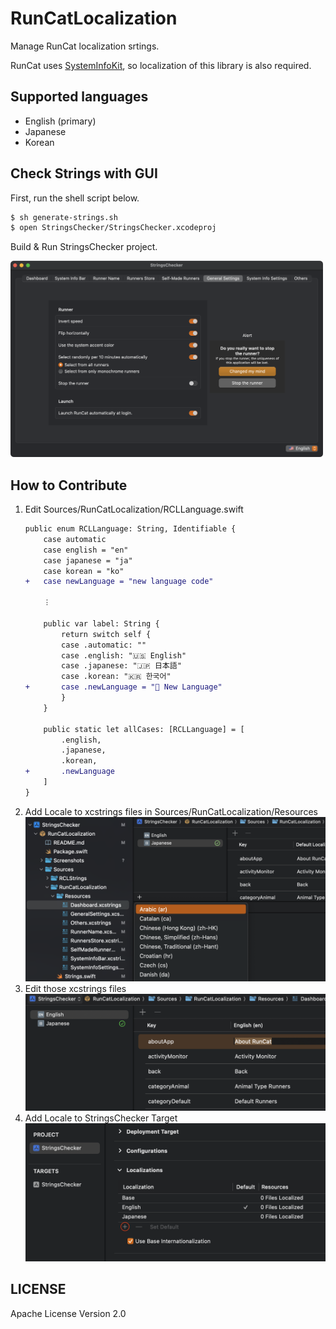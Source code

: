 # RunCatLocalization

Manage RunCat localization srtings.

RunCat uses [SystemInfoKit](https://github.com/Kyome22/SystemInfoKit), so localization of this library is also required.

## Supported languages

- English (primary)
- Japanese
- Korean

## Check Strings with GUI

First, run the shell script below.

```sh
$ sh generate-strings.sh
$ open StringsChecker/StringsChecker.xcodeproj
```

Build & Run StringsChecker project.

<img src="Screenshots/strings-cheker.png" width="500px" />

## How to Contribute

1. Edit Sources/RunCatLocalization/RCLLanguage.swift  
   ```diff swift
   public enum RCLLanguage: String, Identifiable {
       case automatic
       case english = "en"
       case japanese = "ja"
       case korean = "ko"
   +   case newLanguage = "new language code"

       ︙
   
       public var label: String {
           return switch self {
           case .automatic: ""
           case .english: "🇺🇸 English"
           case .japanese: "🇯🇵 日本語"
           case .korean: "🇰🇷 한국어"
   +       case .newLanguage = "🏁 New Language"
           }
       }
   
       public static let allCases: [RCLLanguage] = [
           .english,
           .japanese,
           .korean,
   +       .newLanguage
       ]
   }
   ```
2. Add Locale to xcstrings files in Sources/RunCatLocalization/Resources  
   <img src="Screenshots/add-locale-to-xcstrings.png" width="500px" />
3. Edit those xcstrings files  
   <img src="Screenshots/edit-xcstrings.png" width="500px" />
4. Add Locale to StringsChecker Target  
   <img src="Screenshots/add-locale-to-target.png" width="500px" />

## LICENSE

Apache License Version 2.0
